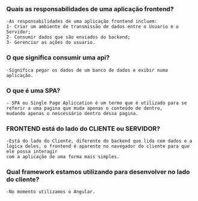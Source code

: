 ### Quais as responsabilidades de uma aplicação frontend?
    -As responsabilidades de uma aplicação frontend incluem:
    1- Criar um ambiente de transmissão de dados entre o Usuario e o Servidor;
    2- Consumir dados que são enviados do backend;
    3- Gerenciar as ações do usuario.

### O que significa consumir uma api?
    -Significa pegar os dados de um banco de dados e exibir numa aplicação.

### O que é uma SPA?
    - SPA ou Single Page Apliccation é um termo que é utilizado para se referir a uma pagina que muda apenas o conteúdo de dentro, 
    mudando apenas o nescessário dentro dessa pagina.

### FRONTEND está do lado do CLIENTE ou SERVIDOR?
    -Está do lado do Cliente, diferente do backend que lida com dados e a lógica deles, o frontend é aparente no navegador do cliente para que ele possa interagir
    com a aplicação de uma forma mais simples.

### Qual framework estamos utilizando para desenvolver no lado do cliente?
    -No momento utilizamos o Angular.